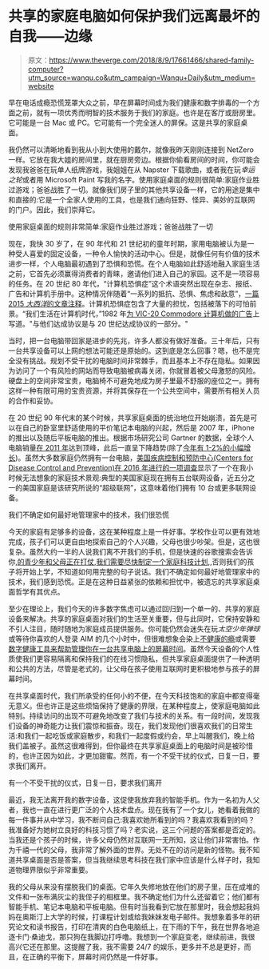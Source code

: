 # 共享的家庭电脑如何保护我们远离最坏的自我——边缘

> 原文：<https://www.theverge.com/2018/8/9/17661466/shared-family-computer?utm_source=wanqu.co&utm_campaign=Wanqu+Daily&utm_medium=website>

早在电话成瘾恐慌笼罩大众之前，早在屏幕时间成为我们健康和数字排毒的一个方面之前，就有一项优秀而明智的技术服务于我们的家庭。也许是在客厅或厨房里。它可能是一台 Mac 或 PC。它可能有一个完全迷人的屏保。这是共享的家庭桌面。

我仍然可以清晰地看到我从小到大使用的戴尔，就像我昨天刚刚连接到 NetZero 一样。它放在我大姐的房间里，就在厨房旁边。根据你偷看房间的时间，你可能会发现我爸爸在玩单人纸牌游戏，我姐姐在从 Napster 下载歌曲，或者我在玩*幸运之轮*或者用 Microsoft Paint 写我的名字。使用家庭桌面的规则很简单:家庭作业胜过游戏；爸爸战胜了一切。就像我们房子里的其他共享设备一样，它的用途是集中和直接的:它是一个全家人使用的工具，也是我们通向狂野、怪异、美妙的互联网的门户。因此，我们崇拜它。

使用家庭桌面的规则非常简单:家庭作业胜过游戏；爸爸战胜了一切

现在，我快 30 岁了，在 90 年代和 21 世纪初的童年时期，家用电脑被认为是一种受人喜爱的固定设备，一种令人愉快的活动中心。但是，就像任何有价值的技术进步一样，个人电脑最初遇到了恐惧和恐慌。在个人电脑如此舒适地融入家庭生活之前，它首先必须赢得消费者的青睐，邀请他们进入自己的家园。这不是一项容易的任务。在 20 世纪 80 年代，“计算机恐惧症”这个术语突然出现在杂志、报纸、广告和计算机手册中。这种情况伴随着“一系列的抵抗、恐惧、焦虑和敌意”，[一篇 2015 *大西洋*的文章注释](https://www.theatlantic.com/technology/archive/2015/03/when-people-feared-computers/388919/)。计算机恐惧症包含了大量的担忧，包括被落下的可怕前景。“我们生活在计算机时代，”1982 年[为 VIC-20 Commodore 计算机做的广告](https://www.historyextra.com/period/20th-century/a-brave-new-world-the-1980s-home-computer-boom/)上写道。"与他们达成协议是与 20 世纪达成协议的一部分。"

当时，把一台电脑带回家是进步的先兆，许多人都没有做好准备。三十年后，只有一台共享设备可以上网的想法可能还是原始的。这到底是怎么回事？嗯，也不是完全没有挑战。规划不受干扰的电脑时间非常棘手，而且基本上不存在隐私。如果因为访问了一个有风险的网站而导致电脑被病毒关闭，你就冒着被父母激怒的风险。硬盘上的空间非常宝贵，电脑椅不可避免地成为房子里最不舒服的座位之一。拥有这样一种有限可用的宝贵资源，并将其保存在一个公共空间中，需要所有相关人员的合作和妥协。

在 20 世纪 90 年代末的某个时候，共享家庭桌面的统治地位开始崩溃，首先是可以在自己的卧室里舒适使用的平价笔记本电脑的兴起，然后是 2007 年，iPhone 的推出以及随后平板电脑的推出。根据市场研究公司 Gartner 的数据，全球个人电脑销量[在 2011 年](https://www.businessinsider.com/pc-sales-by-quarter-peak-2016-7)达到顶峰，此后一直呈下降趋势(除了[今年有 1-2%的小幅增长](/2018/7/13/17567760/pc-sales-growth-idc-gartner-july-2018))。虽然大多数家庭仍然拥有一台电脑，[美国疾病控制和预防中心(Centers for Disease Control and Prevention)在 2016 年进行的一项调查](http://www.pewresearch.org/fact-tank/2017/05/25/a-third-of-americans-live-in-a-household-with-three-or-more-smartphones/)显示了一个在我小时候无法想象的家庭技术景观:典型的美国家庭现在拥有五台联网设备，近五分之一的美国家庭是该研究所说的“超级联网”，这意味着他们拥有 10 台或更多联网设备。

我们不确定如何最好地管理家中的技术，我们很恐慌

今天的家庭有足够多的设备，这在某种程度上是一件好事。学校作业可以更有效地完成，孩子们可以更自由地探索自己的个人兴趣，父母也很少吵架。但是，这也很复杂。虽然大约一半的人说我们离不开我们的手机，但是快速的谷歌搜索会告诉你,[的青少年和父母正在打仗,](https://go.redirectingat.com?id=66960X1514734&xs=1&url=https%3A%2F%2Fwww.telegraph.co.uk%2Ffamily%2Fparenting%2Fscreens-teens-survival-tips-parents-technology-battlefield%2F&referrer=theverge.com&sref)[我们需要尽快制定一个家庭科技计划,](https://www.yourbestfamily.com/creating-a-family-tech-plan.html),否则我们的孩子将开始上学，不知道如何用完整的句子说话。我们不确定如何最好地管理家中的技术，我们感到恐慌。正是在这种日益紧张的依赖和担忧中，被遗忘的共享家庭桌面哲学有其优点。

至少在理论上，我们今天的许多数字焦虑可以通过回归到一个单一的、共享的家庭设备来解决。共享的家庭桌面对我们的生活至关重要，但与此同时，它保持安静和不引人注目，随时随地为家庭成员提供服务。你可能仍然会迷失在玩*太空少年弹球*或等待你喜欢的人登录 AIM 的几个小时中，但很难想象会染上[不健康的瘾](https://www.nytimes.com/2018/01/17/well/family/is-your-child-a-phone-addict.html)或需要[数字健康工具来帮助管理你在一台共享电脑上的屏幕时间](https://techcrunch.com/2018/08/06/google-plans-to-roll-out-digital-wellness-features-in-pie-but-apples-already-got-em/)。虽然今天设备的个人性质使我们更容易隔离和保持我们的在线习惯隐私，但共享家庭桌面提供了一种透明和公共的方法，尽管是老式的，让父母在孩子使用互联网时更积极地参与孩子的屏幕时间。

在共享桌面时代，我们所承受的任何小的不便，在今天科技饱和的家庭中都变得毫无意义。但也许正是这些烦恼保持了健康的界限，在某种程度上，使家庭电脑如此特别。持续访问的出现不可避免地改变了我们与技术的关系。有一段时间，发现我们设备的神奇能力让我们震惊和振奋。现在，我们发现他们很喜欢我们的日常生活:和我们一起吃饭或家庭散步，和我们一起度假或约会，早上叫醒我们，晚上给我们盖被子。虽然这很难得到，但你最终在共享家庭桌面上的电脑时间是被珍惜的，也许正因为如此，才更加甜蜜。然而，有一个不受干扰的仪式，日复一日，要求我们离开。

有一个不受干扰的仪式，日复一日，要求我们离开

最近，我无法离开我的数字设备，这促使我放弃我的智能手机。作为一名初为人父者，我也一直在进行更广泛的个人技术盘点。现在我有了一个女儿，她看着我做的每一件事并从中学习，我不断问自己:我喜欢她所看到的吗？我喜欢我看到的吗？我准备好为她树立良好的科技习惯了吗？老实说，这三个问题的答案都是否定的。当我还是个孩子的时候，许多父母仍然对互联网一无所知，这让他们非常害怕。作为千禧一代的父母，我非常了解外面的世界。无处不在的访问是新的怪物。我不知道共享桌面是否是答案，但当我继续思考科技在我们家中应该是什么样子时，我知道物理界限似乎非常重要。

我的父母从来没有摆脱我们的桌面。它年久失修地放在他们的房子里，压在成堆的文件和一张布满灰尘的我侄子的相框里。我不确定他们为什么还留着它；他们都有智能手机、笔记本电脑和平板电脑。但有时当我看到它放在那里时，我会想起我妈妈在奥斯汀上大学的时候，打课程计划或给我妹妹发电子邮件。我想象着多年的研究论文和读书报告，打印在清爽的白色电脑纸上，在下雨的下午，我在世界各地追逐卡门·桑迪戈，那只狗在我脚边打呼噜。我想到一个家庭变老，继续前进，我很高兴它还在那里。这提醒了我，我不需要 24/7 的娱乐，更多并不总是更好，而且，在正确的平衡下，屏幕时间仍然是一件好事。